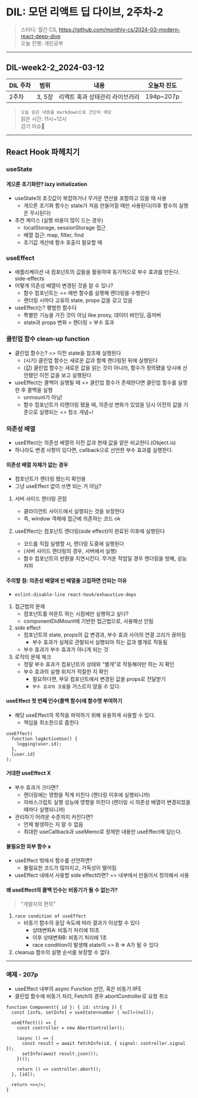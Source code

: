 # DIL: 모던 리액트 딥 다이브, 2주차-2

> 스터디: 월간 CS, https://github.com/monthly-cs/2024-03-modern-react-deep-dive  
> 오늘 진행: 개인공부

---

## DIL-week2-2_2024-03-12

| DIL 주차 | 범위   | 내용                           | 오늘차 진도 |
| -------- | ------ | ------------------------------ | ----------- |
| 2주차    | 3, 5장 | 리액트 훅과 상태관리 라이브러리 | 194p~207p   |

> `오늘 읽은 내용을 markdown으로 간단히 메모`  
> 읽은 시간: 11시~12시  
> 감기 이슈🤕

---

## React Hook 파헤치기

### useState

#### 게으른 초기화란? lazy initialization

- useState의 초깃값이 복잡하거나 무거운 연산을 포함하고 있을 때 사용
  - 게으른 초기화 함수는 state가 처음 만들어질 때만 사용된다(이후 함수의 실행은 무시된다)
- 추천 케이스 (실행 비용이 많이 드는 경우)
  - localStorage, sessionStorage 접근
  - 배열 접근: map, filter, find
  - 초기값 게산에 함수 호출이 필요할 때

### useEffect

- 애플리케이션 내 컴포넌트의 값들을 활용하여 동기적으로 부수 효과를 만든다. side-effects
- 어떻게 의존성 배열이 변경된 것을 알 수 있나?
  - 함수 컴포넌트는 => 매번 함수를 실행해 랜더링을 수행한다
  - 랜더링 시마다 고유의 state, props 값을 갖고 있음
- useEffect는? 평범한 함수다
  - 특별한 기능을 가진 것이 아님 like proxy, 데이터 바인딩, 옵저버
  - state과 props 변화 > 랜더링 > 부수 효과

### 클린업 함수 clean-up function

- 클린업 함수는? => 이전 state을 참조해 실행된다
  - (시기) 클린업 함수는 새로운 값과 함께 랜더링된 뒤에 실행된다
  - (값) 클린업 함수는 새로운 값을 읽는 것이 아니라, 함수가 정의됐을 당시에 선언됐던 이전 값을 보고 실행된다
- useEffect는 콜백이 실행될 때 => 클린업 함수가 존재한다면 클린업 함수를 실행한 후 콜백을 실행
  - unmount가 아님!
  - 함수 컴포넌트가 리랜더링 됐을 때, 의존성 변화가 있었을 당시 이전의 값을 기준으로 실행되는 => 청소 개념~!

### 의존성 배열

- useEffect는 의존성 배열의 이전 값과 현재 값을 얕은 비교한다.(Object.is)
- 하나라도 변경 사항이 있다면, callback으로 선언한 부수 효과를 실행한다.

#### 의존성 배열 자체가 없는 경우

- 컴포넌트가 랜더링 됐는지 확인용
- 그냥 useEffect 없이 쓰면 되는 거 아님?

1. 서버 사이드 랜더링 관점

   - 클라이언트 사이드에서 실행되는 것을 보장한다
   - 즉, window 객체에 접근에 의존하는 코드 ok

2. useEffect는 컴포넌트 랜더링(side effect)이 완료된 이후에 실행된다

   - 코드를 직접 실행할 시, 랜더링 도중에 실행된다
   - (서버 사이드 랜더링의 경우, 서버에서 실행)
   - 함수 컴포넌트의 반환을 지연시킨다. 무거운 작업일 경우 랜더링을 방해, 성능 저하

#### 주의할 점: 의존성 배열에 빈 배열을 고집하면 안되는 이유

- `eslint-disable-line react-hook/exhaustive-deps`

1. 접근법의 문제
   - 컴포넌트를 마운트 하는 시점에만 실행하고 싶다?
   - componentDidMount에 기반한 접근법으로, 사용해선 안됨
2. side effect
   - 컴포넌트의 state, props의 값 변경과, 부수 효과 사이의 연결 고리가 끊어짐
     - 부수 효과가 실제로 관찰되서 실행되야 하는 값과 별개로 작동됨
   - 부수 효과가 부수 효과가 아니게 되는 것
3. 로직의 문제 체크
   - 정말 부수 효과가 컴포넌트의 상태와 "별개"로 작동해야만 하는 지 확인
   - 부수 효과의 실행 위치가 적절한 지 확인
     - 필요하다면, 부모 컴포넌트에서 변경된 값을 props로 전달받기
     - `부수 효과의 흐름`을 거스르지 않을 수 있다.

#### useEffect 첫 번째 인수(콜백 함수)에 함수명 부여하기

- 해당 useEffect의 목적을 파악하기 위해 유용하게 사용할 수 있다.
  - 책임을 최소한으로 좁힌다

```tsx
useEffect(
  function logActiveUse() {
    logging(user.id);
  },
  [user.id]
);
```

#### 거대한 useEffect X

- 부수 효과가 크다면?
  - 랜더링에는 영향을 적게 미친다 (랜더링 이후에 실행되니까)
  - 자바스크립트 실행 성능에 영향을 미친다 (랜더링 시 의존성 배열이 변경되었을 때마다 실행되니까)
- 관리하기 어려운 수준까지 커진다면?
  - 언제 발생하는 지 알 수 없음
  - 최대한 useCallback과 useMemo로 정제한 내용만 useEffect에 담는다.

#### 불필요한 외부 함수 x

- useEffect 밖에서 함수를 선언하면?
  - 불필요한 코드가 많아지고, 가독성이 떨어짐
- useEffect 내에서 사용할 side effect라면? => 내부에서 만들어서 정의해서 사용

#### 왜 useEffect의 콜백 인수는 비동기가 될 수 없는가?

> "개발자의 편의"

1. `race condition of useEffect`
   - 비동기 함수의 응답 속도에 따라 결과가 이상할 수 있다
     - 상태변화A: 비동기 처리에 10초
     - 이후 상태변화B: 비동기 처리에 1초
     - race condition이 발생해 state이 => B => A가 될 수 있다
2. cleanup 함수의 실행 순서를 보장할 수 없다.

---

### 예제 - 207p

- useEffect 내부의 async Function 선언, 혹은 비동기 IIFE
- 클린업 함수에 비동기 처리, Fetch의 경우 abortController로 요청 취소

```tsx
function Component({ id }: { id: string }) {
  const [info, setInfo] = useState<number | null>(null);

  useEffect(() => {
    const controller = new AbortController();

    (async () => {
      const result = await fetchInfo(id, { signal: controller.signal });
      setInfo(await result.json());
    })();

    return () => controller.abort();
  }, [id]);

  return <></>;
}
```

